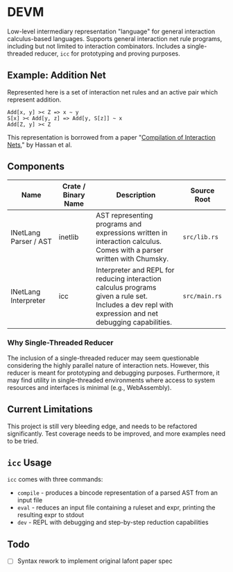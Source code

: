 # DEVM

Low-level intermediary representation "language" for general interaction calculus-based languages. Supports general interaction net rule programs, including but not limited to interaction combinators. Includes a single-threaded reducer, `icc` for prototyping and proving purposes.

## Example: Addition Net

Represented here is a set of interaction net rules and an active pair which represent addition.

```
Add[x, y] >< Z => x ~ y
S[x] >< Add[y, z] => Add[y, S[z]] ~ x
Add[Z, y] >< Z
```

This representation is borrowed from a paper "[Compilation of Interaction Nets](https://core.ac.uk/download/pdf/82756233.pdf)," by Hassan et al.

## Components

| Name | Crate / Binary Name | Description | Source Root |
|---|---|---|---|
| INetLang Parser / AST | inetlib | AST representing programs and expressions written in interaction calculus.<br>Comes with a parser written with Chumsky. | `src/lib.rs` |
| INetLang Interpreter | icc | Interpreter and REPL for reducing interaction calculus programs given a rule set.<br>Includes a dev repl with expression and net debugging capabilities. | `src/main.rs` |

### Why Single-Threaded Reducer

The inclusion of a single-threaded reducer may seem questionable considering the highly parallel nature of interaction nets. However, this reducer is meant for prototyping and debugging purposes. Furthermore, it may find utility in single-threaded environments where access to system resources and interfaces is minimal (e.g., WebAssembly).

## Current Limitations

This project is still very bleeding edge, and needs to be refactored significantly. Test coverage needs to be improved, and more examples need to be tried.

## `icc` Usage

`icc` comes with three commands:
- `compile` - produces a bincode representation of a parsed AST from an input file
- `eval` - reduces an input file containing a ruleset and expr, printing the resulting expr to stdout
- `dev` - REPL with debugging and step-by-step reduction capabilities

## Todo

- [ ] Syntax rework to implement original lafont paper spec
